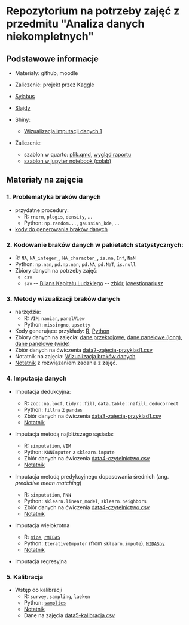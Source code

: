 # Repozytorium na potrzeby zajęć z przedmitu "Analiza danych niekompletnych"

## Podstawowe informacje

+ Materiały: github, moodle
+ Zaliczenie: projekt przez Kaggle
+ [Sylabus](https://esylabus.ue.poznan.pl/pl/document/8ba52650-091b-4852-9553-34fc9410f610.pdf)
+ [Slajdy](https://www.overleaf.com/read/kzydvvmfvtnq#32e3c2)
+ Shiny:
  + [Wizualizacja imputacji danych 1](https://berenz.shinyapps.io/missing-data-class1/)

+ Zaliczenie:
  + szablon w quarto: [plik.qmd](), [wygląd raportu]()
  + [szablon w jupyter notebook (colab)](https://colab.research.google.com/drive/1cfBdAJQv31UdpYDGj7wbs3dDzeCcbBAR?usp=sharing)
  
## Materiały na zajęcia

### 1. Problematyka braków danych

  + przydatne procedury:
    + R: `rnorm`, `plogis`, `density`, ...
    + Python: `np.random...`,  `gaussian_kde`, ...
  + [kody do generowania braków danych](https://htmlpreview.github.io/?https://raw.githubusercontent.com/DepartmentOfStatisticsPUE/adn-2025/refs/heads/main/codes/1-probelmatyka-brakow-danych.html)

### 2. Kodowanie braków danych w pakietatch statystycznych:
  + R: `NA`, `NA_integer_`, `NA_character_`, `is.na`, `Inf`, `NaN`
  + Python: `np.nan`, `pd.np.nan`, `pd.NA`, `pd.NaT`, `is.null`
  + Zbiory danych na potrzeby zajęć:
    + `csv`
    + `sav` -- [Bilans Kapitału Ludzkiego](https://www.parp.gov.pl/component/site/site/bilans-kapitalu-ludzkiego) -- [zbiór](), [kwestionariusz](https://www.parp.gov.pl/images/publications/BKL/Kwestionariusz_z_badania_ludnoci_BKL_edycja_2021_1.docx)

### 3. Metody wizualizacji braków danych
  + narzędzia:
    + R: `VIM`, `naniar`, `panelView`
    + Python: `missingno`, `upsetty`
  + Kody generujące przykłady: [R](codes/script-01-gen-mechanisms.R), [Python](codes/script-01-gen-mechanisms.py)
  + Zbiory danych na zajęcia: [dane przekrojowe](data/data2-cross_sectional.csv), [dane panelowe (long)](data/data2-panel_long.csv), [dane panelowe (wide)](data/data2-panel_wide.csv)
  + Zbiór danych na ćwiczenia [data2-zajecia-przyklad1.csv](data/data2-zajecia-przyklad1.csv)
  + Notatnik na zajęcia: [Wizualizacja braków danych](https://htmlpreview.github.io/?https://raw.githubusercontent.com/DepartmentOfStatisticsPUE/adn-2025/refs/heads/main/codes/2-wizualizacja-brakow.html)
  + [Notatnik](https://htmlpreview.github.io/?https://raw.githubusercontent.com/DepartmentOfStatisticsPUE/adn-2025/refs/heads/main/codes/2-wizualizacja-brakow-zadanie.html) z rozwiązaniem zadania z zajęć.
  
### 4. Imputacja danych

+ Imputacja dedukcyjna:
    + R: `zoo::na.locf`, `tidyr::fill`, `data.table::nafill`, `deducorrect`
    + Python: `fillna` z `pandas`
    + Zbiór danych na ćwiczenia [data3-zajecia-przyklad1.csv](data/data3-przyklad-imputacji.csv)
    + [Notatnik](https://htmlpreview.github.io/?https://raw.githubusercontent.com/DepartmentOfStatisticsPUE/adn-2025/refs/heads/main/codes/3-imputacja-dedukcyjna.html)

+ Imputacja metodą najbliższego sąsiada:
    + R: `simputation`, `VIM`
    + Python: `KNNImputer` z `sklearn.impute`
    + Zbiór danych na ćwiczenia [data4-czytelnictwo.csv](data/data4-czytelnictwo.csv)
    + [Notatnik](https://htmlpreview.github.io/?https://raw.githubusercontent.com/DepartmentOfStatisticsPUE/adn-2025/refs/heads/main/codes/4-imputacja-nn.html)
    
+ Imputacja metodą predykcyjnego dopasowania średnich (ang. *predictive mean matching*)
  + R: `simputation`, `FNN`
  + Python: `sklearn.linear_model`, `sklearn.neighbors`
  + Zbiór danych na ćwiczenia [data4-czytelnictwo.csv](data/data4-czytelnictwo.csv)
  + [Notatnik](https://htmlpreview.github.io/?https://raw.githubusercontent.com/DepartmentOfStatisticsPUE/adn-2025/refs/heads/main/codes/5-imputacja-pmm.html)

+ Imputacja wielokrotna
  + R: [`mice`](https://github.com/amices/mice), [`rMIDAS`](https://cran.r-project.org/web/packages/rMIDAS/index.html)
  + Python: `IterativeImputer` (from `sklearn.impute`), [`MIDASpy`](https://github.com/MIDASverse/MIDASpy)
  + [Notatnik](https://htmlpreview.github.io/?https://raw.githubusercontent.com/DepartmentOfStatisticsPUE/adn-2025/refs/heads/main/codes/6-imputacja-mi.html)

+ Imputacja regresyjna

### 5. Kalibracja

+ Wstęp do kalibracji
  + R: `survey`, `sampling`, `laeken`
  + Python: [`samplics`](https://samplics-org.github.io/samplics/pages/weight_adj.html)
  + [Notatnik](https://htmlpreview.github.io/?https://raw.githubusercontent.com/DepartmentOfStatisticsPUE/adn-2025/refs/heads/main/codes/7-kalibracja-wstep.html)
  + Dane na zajęcia [data5-kalibracja.csv](data/data5-kalibracja.csv)

